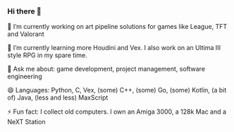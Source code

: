 ### Hi there 👋

🔭 I’m currently working on art pipeline solutions for games like League, TFT and Valorant

🌱 I’m currently learning more Houdini and Vex. I also work on an Ultima III style RPG in my spare time.

💬 Ask me about: game development, project management, software engineering

😄 Languages: Python, C, Vex, (some) C++, (some) Go, (some) Kotlin, (a bit of) Java, (less and less) MaxScript

⚡ Fun fact: I collect old computers. I own an Amiga 3000, a 128k Mac and a NeXT Station

<!--
**robertkist/robertkist** is a ✨ _special_ ✨ repository because its `README.md` (this file) appears on your GitHub profile.

Here are some ideas to get you started:

- 👯 I’m looking to collaborate on ...
- 🤔 I’m looking for help with ...
- 💬 Ask me about ...
- 📫 How to reach me: ...
- 😄 Pronouns: ...
- ⚡ Fun fact: ...
-->
